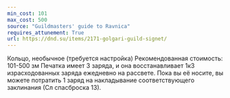```yaml
---
min_cost: 101
max_cost: 500
source: "Guildmasters' guide to Ravnica"
requires_attunement: True
url: https://dnd.su/items/2171-golgari-guild-signet/
---
```


Кольцо, необычное (требуется настройка)
Рекомендованная стоимость: 101-500 зм
Печатка имеет 3 заряда, и она восстанавливает 1к3 израсходованных заряда ежедневно на рассвете. Пока вы её носите, вы можете потратить 1 заряд на накладывание соответствующего заклинания (Сл спасброска 13).